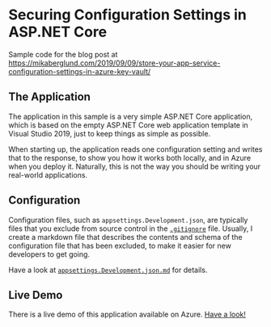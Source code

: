 # Securing Configuration Settings in ASP.NET Core
Sample code for the blog post at https://mikaberglund.com/2019/09/09/store-your-app-service-configuration-settings-in-azure-key-vault/


## The Application

The application in this sample is a very simple ASP.NET Core application, which is based on the empty ASP.NET Core web application template in Visual Studio 2019, just to keep things as simple as possible.

When starting up, the application reads one configuration setting and writes that to the response, to show you how it works both locally, and in Azure when you deploy it. Naturally, this is not the way you should be writing your real-world applications.


## Configuration

Configuration files, such as `appsettings.Development.json`, are typically files that you exclude from source control in the [`.gitignore`](.gitignore) file. Usually, I create a markdown file that describes the contents and schema of the configuration file that has been excluded, to make it easier for new developers to get going.

Have a look at [`appsettings.Development.json.md`](AspNetCoreApp/appsettings.Development.json.md) for details.


## Live Demo

There is a live demo of this application available on Azure. [Have a look!](https://secure-settings-demo-web.azurewebsites.net/)